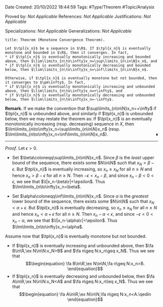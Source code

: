 <div class="topSpace"></div>

Date Created: 20/10/2022 18:44:59
Tags: #Type/Theorem #Topic/Analysis

Proved by: _Not Applicable_
References: _Not Applicable_
Justifications: _Not Applicable_

Specializations: _Not Applicable_
Generalizations: _Not Applicable_

``` ad-Theorem
title: Theorem (Monotone Convergence Theorem).

Let $\tpl{x_n}$ be a sequence in $\R$. If $\tpl{x_n}$ is eventually monotone and bounded in $\R$, then it converges. In fact,
* if $\tpl{x_n}$ is eventually monotonically increasing and bounded above, then $\lim\limits_{n\to\infty}x_n=\sup\limits_{n\in\N}x_n$, and
* if $\tpl{x_n}$ is eventually monotonically decreasing and bounded below, then $\lim\limits_{n\to\infty}x_n=\inf\limits_{n\in\N}x_n$.

Otherwise, if $\tpl{x_n}$ is eventually monotone but not bounded, then it converges to $\pm\infty$. In fact,
* if $\tpl{x_n}$ is eventually monotonically increasing and unbounded above, then $\lim\limits_{n\to\infty}x_n=+\infty$, and
* if $\tpl{x_n}$ is eventually monotonically decreasing and unbounded below, then $\lim\limits_{n\to\infty}x_n=-\infty$.

```

**Remark.** If we make the convention that $\sup\limits_{n\in\N}x_n=+\infty$ if $\tpl{x_n}$ is unbounded above, and similarly if $\tpl{x_n}$ is unbounded below, then we may restate the theorem as: If $\tpl{x_n}$ is an eventually monotonically increasing (resp. decreasing) sequence in $X$, then $\lim\limits_{n\to\infty}x_n=\sup\limits_{n\in\N}x_n$ (resp. $\lim\limits_{n\to\infty}x_n=\inf\limits_{n\in\N}x_n$).<span style="float:right;">$\blacklozenge$</span>

---

_Proof_. Let $\epsilon>0$.
* Set $\beta\coloneqq\sup\limits_{n\in\N}x_n$. Since $\beta$ is the <i>least</i> upper bound of the sequence, there exists some $N\in\N$ such that $x_N>\beta-\epsilon$. But $\tpl{x_n}$ is eventually increasing, so $x_n\geq x_N$ for all $n\geq N$ and hence $x_n>\beta-\epsilon$ for all $n\geq N$. Then $-\epsilon<x_n-\beta$, and since $x_n-\beta<0<\epsilon$, we see that $\l|x_n-\beta\r|<\epsilon$. Thus $\lim\limits_{n\to\infty}x_n=\beta$.

* Set $\alpha\coloneqq\inf\limits_{n\in\N}x_n$. Since $\alpha$ is the <i>greatest</i> lower bound of the sequence, there exists some $N\in\N$ such that $x_N<\alpha+\epsilon$. But $\tpl{x_n}$ is eventually decreasing, so $x_n\leq x_N$ for all $n\geq N$ and hence $x_n<\alpha+\epsilon$ for all $n\geq N$. Then $x_n-\alpha<\epsilon$, and since $-\epsilon<0<x_n-\alpha$, we see that $\l|x_n-\alpha\r|<\epsilon$. Thus $\lim\limits_{n\to\infty}x_n=\alpha$.

Assume now that $\tpl{x_n}$ is eventually monotone but not bounded.
* If $\tpl{x_n}$ is eventually increasing and unbounded above, then $\fa B\in\R,\ex N\in\N:x_N>B$ and $\fa n\geq N:x_n\geq x_N$. Thus we see that
$$\begin{equation}
    \fa B\in\R,\ex N\in\N,\fa n\geq N:x_n>B.
\end{equation}$$
* If $\tpl{x_n}$ is eventually decreasing and unbounded below, then $\fa A\in\R,\ex N\in\N:x_N<A$ and $\fa n\geq N:x_n\leq x_N$. Thus we see that
$$\begin{equation}
    \fa A\in\R,\ex N\in\N,\fa n\geq N:x_n<A.\qedin
\end{equation}$$
